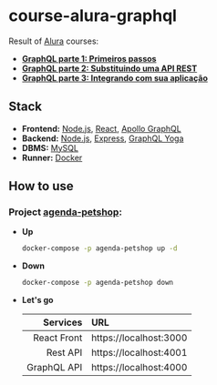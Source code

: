# course-alura-graphql

Result of [Alura](https://alura.com.br) courses:

- **[GraphQL parte 1: Primeiros passos](https://cursos.alura.com.br/course/graphql)**
- **[GraphQL parte 2: Substituindo uma API REST](https://cursos.alura.com.br/course/graphql-parte-dois)**
- **[GraphQL parte 3: Integrando com sua aplicação](https://www.alura.com.br/curso-online-graphql-integrando-com-front-end)**

## Stack

- **Frontend:** [Node.js](https://nodejs.org), [React](https://reactjs.org), [Apollo GraphQL](https://www.apollographql.com/)
- **Backend:** [Node.js](https://nodejs.org), [Express](https://expressjs.com), [GraphQL Yoga](https://github.com/prisma-labs/graphql-yoga)
- **DBMS:** [MySQL](https://mysql.com)
- **Runner:** [Docker](https://docker.com)

## How to use

### Project [agenda-petshop](https://github.com/juunegreiros/agenda-petshop):

- **Up**

  ```bash
  docker-compose -p agenda-petshop up -d
  ```

- **Down**

  ```bash
  docker-compose -p agenda-petshop down
  ```

- **Let's go**

  | Services    | URL                    |
  |------------:|:-----------------------|
  | React Front | https://localhost:3000 |
  | Rest API    | https://localhost:4001 |
  | GraphQL API | https://localhost:4000 |
